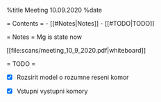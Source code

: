 %title Meeting 10.09.2020
%date

= Contents =
    - [[#Notes|Notes]]
    - [[#TODO|TODO]]

= Notes =
Mg is state now

[[file:scans/meeting_10_9_2020.pdf|whiteboard]]

= TODO =
* [X] Rozsirit model o rozumne reseni komor
* [X] Vstupni vystupni komory


